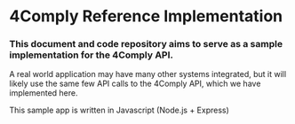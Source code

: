 # 4Comply Reference Implementation

### This document and code repository aims to serve as a sample implementation for the 4Comply API.

A real world application may have many other systems integrated, but it will likely use the same few API calls to the 4Comply API, which we have implemented here.

This sample app is written in Javascript (Node.js + Express)



